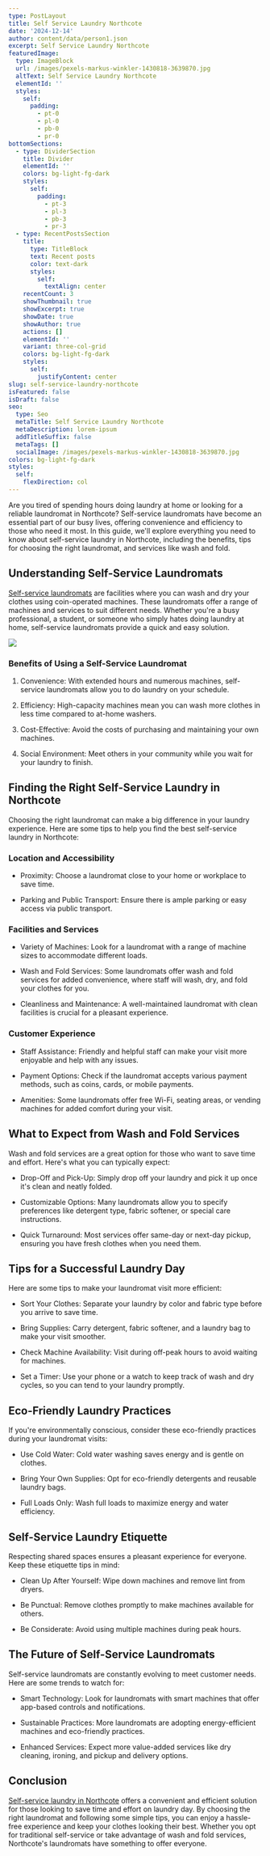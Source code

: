 ```yaml
---
type: PostLayout
title: Self Service Laundry Northcote
date: '2024-12-14'
author: content/data/person1.json
excerpt: Self Service Laundry Northcote
featuredImage:
  type: ImageBlock
  url: /images/pexels-markus-winkler-1430818-3639870.jpg
  altText: Self Service Laundry Northcote
  elementId: ''
  styles:
    self:
      padding:
        - pt-0
        - pl-0
        - pb-0
        - pr-0
bottomSections:
  - type: DividerSection
    title: Divider
    elementId: ''
    colors: bg-light-fg-dark
    styles:
      self:
        padding:
          - pt-3
          - pl-3
          - pb-3
          - pr-3
  - type: RecentPostsSection
    title:
      type: TitleBlock
      text: Recent posts
      color: text-dark
      styles:
        self:
          textAlign: center
    recentCount: 3
    showThumbnail: true
    showExcerpt: true
    showDate: true
    showAuthor: true
    actions: []
    elementId: ''
    variant: three-col-grid
    colors: bg-light-fg-dark
    styles:
      self:
        justifyContent: center
slug: self-service-laundry-northcote
isFeatured: false
isDraft: false
seo:
  type: Seo
  metaTitle: Self Service Laundry Northcote
  metaDescription: lorem-ipsum
  addTitleSuffix: false
  metaTags: []
  socialImage: /images/pexels-markus-winkler-1430818-3639870.jpg
colors: bg-light-fg-dark
styles:
  self:
    flexDirection: col
---
```

Are you tired of spending hours doing laundry at home or looking for a reliable laundromat in Northcote? Self-service laundromats have become an essential part of our busy lives, offering convenience and efficiency to those who need it most. In this guide, we'll explore everything you need to know about self-service laundry in Northcote, including the benefits, tips for choosing the right laundromat, and services like wash and fold.

## Understanding Self-Service Laundromats

[Self-service laundromats](https://ninaslaundry.com.au/self-service-laundry/) are facilities where you can wash and dry your clothes using coin-operated machines. These laundromats offer a range of machines and services to suit different needs. Whether you're a busy professional, a student, or someone who simply hates doing laundry at home, self-service laundromats provide a quick and easy solution.

![](/images/pexels-markus-winkler-1430818-3639870.jpg)



### Benefits of Using a Self-Service Laundromat

1.  Convenience: With extended hours and numerous machines, self-service laundromats allow you to do laundry on your schedule.

2.  Efficiency: High-capacity machines mean you can wash more clothes in less time compared to at-home washers.

3.  Cost-Effective: Avoid the costs of purchasing and maintaining your own machines.

4.  Social Environment: Meet others in your community while you wait for your laundry to finish.

## Finding the Right Self-Service Laundry in Northcote

Choosing the right laundromat can make a big difference in your laundry experience. Here are some tips to help you find the best self-service laundry in Northcote:

### Location and Accessibility

*   Proximity: Choose a laundromat close to your home or workplace to save time.

*   Parking and Public Transport: Ensure there is ample parking or easy access via public transport.

### Facilities and Services

*   Variety of Machines: Look for a laundromat with a range of machine sizes to accommodate different loads.

*   Wash and Fold Services: Some laundromats offer wash and fold services for added convenience, where staff will wash, dry, and fold your clothes for you.

*   Cleanliness and Maintenance: A well-maintained laundromat with clean facilities is crucial for a pleasant experience.

### Customer Experience

*   Staff Assistance: Friendly and helpful staff can make your visit more enjoyable and help with any issues.

*   Payment Options: Check if the laundromat accepts various payment methods, such as coins, cards, or mobile payments.

*   Amenities: Some laundromats offer free Wi-Fi, seating areas, or vending machines for added comfort during your visit.

## What to Expect from Wash and Fold Services

Wash and fold services are a great option for those who want to save time and effort. Here's what you can typically expect:

*   Drop-Off and Pick-Up: Simply drop off your laundry and pick it up once it's clean and neatly folded.

*   Customizable Options: Many laundromats allow you to specify preferences like detergent type, fabric softener, or special care instructions.

*   Quick Turnaround: Most services offer same-day or next-day pickup, ensuring you have fresh clothes when you need them.

## Tips for a Successful Laundry Day

Here are some tips to make your laundromat visit more efficient:

*   Sort Your Clothes: Separate your laundry by color and fabric type before you arrive to save time.

*   Bring Supplies: Carry detergent, fabric softener, and a laundry bag to make your visit smoother.

*   Check Machine Availability: Visit during off-peak hours to avoid waiting for machines.

*   Set a Timer: Use your phone or a watch to keep track of wash and dry cycles, so you can tend to your laundry promptly.

## Eco-Friendly Laundry Practices

If you're environmentally conscious, consider these eco-friendly practices during your laundromat visits:

*   Use Cold Water: Cold water washing saves energy and is gentle on clothes.

*   Bring Your Own Supplies: Opt for eco-friendly detergents and reusable laundry bags.

*   Full Loads Only: Wash full loads to maximize energy and water efficiency.

## Self-Service Laundry Etiquette

Respecting shared spaces ensures a pleasant experience for everyone. Keep these etiquette tips in mind:

*   Clean Up After Yourself: Wipe down machines and remove lint from dryers.

*   Be Punctual: Remove clothes promptly to make machines available for others.

*   Be Considerate: Avoid using multiple machines during peak hours.

## The Future of Self-Service Laundromats

Self-service laundromats are constantly evolving to meet customer needs. Here are some trends to watch for:

*   Smart Technology: Look for laundromats with smart machines that offer app-based controls and notifications.

*   Sustainable Practices: More laundromats are adopting energy-efficient machines and eco-friendly practices.

*   Enhanced Services: Expect more value-added services like dry cleaning, ironing, and pickup and delivery options.

## Conclusion

[Self-service laundry in Northcote](https://ninaslaundry.com.au/self-service-laundry/) offers a convenient and efficient solution for those looking to save time and effort on laundry day. By choosing the right laundromat and following some simple tips, you can enjoy a hassle-free experience and keep your clothes looking their best. Whether you opt for traditional self-service or take advantage of wash and fold services, Northcote's laundromats have something to offer everyone.
